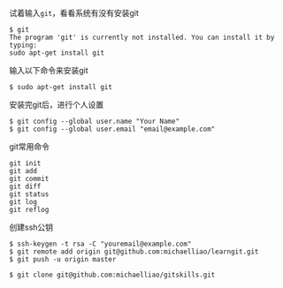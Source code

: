 试着输入`git`，看看系统有没有安装git

	$ git
	The program 'git' is currently not installed. You can install it by typing:
	sudo apt-get install git

输入以下命令来安装git

	$ sudo apt-get install git

安装完git后，进行个人设置

	$ git config --global user.name "Your Name"
	$ git config --global user.email "email@example.com"
	
git常用命令
	
	git init
	git add
	git commit
	git diff
	git status
	git log
	git reflog

创建ssh公钥
	
	$ ssh-keygen -t rsa -C "youremail@example.com"
	$ git remote add origin git@github.com:michaelliao/learngit.git
	$ git push -u origin master
	
	$ git clone git@github.com:michaelliao/gitskills.git